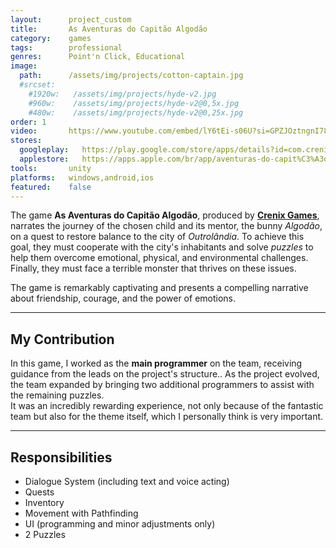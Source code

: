 ```yaml
---
layout:      project_custom
title:       As Aventuras do Capitão Algodão
category:    games
tags:        professional
genres:      Point'n Click, Educational
image:
  path:      /assets/img/projects/cotton-captain.jpg
  #srcset:
    #1920w:   /assets/img/projects/hyde-v2.jpg
    #960w:    /assets/img/projects/hyde-v2@0,5x.jpg
    #480w:    /assets/img/projects/hyde-v2@0,25x.jpg
order: 1
video:       https://www.youtube.com/embed/lY6tEi-s06U?si=GPZJOztngnI78tRf
stores:
  googleplay:   https://play.google.com/store/apps/details?id=com.crenixgames.pgl.aventurasdocapitaoalgodao&hl=pt&gl=US
  applestore:   https://apps.apple.com/br/app/aventuras-do-capit%C3%A3o-algod%C3%A3o/id1621639423?l=en
tools:       unity
platforms:   windows,android,ios
featured:    false
---
```

<!-- This is commented out. -->

The game **As Aventuras do Capitão Algodão**, produced by [**Crenix Games**][crenix], narrates the journey of the chosen child and its mentor, the bunny *Algodão*, on a quest to restore balance to the city of *Outrolândia*. To achieve this goal, they must cooperate with the city's inhabitants and solve *puzzles* to help them overcome emotional, physical, and environmental challenges. Finally, they must face a terrible monster that thrives on these issues.

The game is remarkably captivating and presents a compelling narrative about friendship, courage, and the power of emotions.

***

## My Contribution
In this game, I worked as the **main programmer** on the team, receiving guidance from the leads on the project's structure..
As the project evolved, the team expanded by bringing two additional programmers to assist with the remaining puzzles.  
It was an incredibly rewarding experience, not only because of the fantastic team but also for the theme itself, which I personally think is very important.

***

## Responsibilities
- Dialogue System (including text and voice acting)
- Quests
- Inventory
- Movement with Pathfinding
- UI (programming and minor adjustments only)
- 2 Puzzles

[crenix]: https://www.linkedin.com/company/crenix-games/